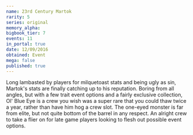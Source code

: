 ```yaml
---
name: 23rd Century Martok
rarity: 5
series: original
memory_alpha:
bigbook_tier: 7
events: 11
in_portal: true
date: 12/09/2016
obtained: Event
mega: false
published: true
---
```


Long lambasted by players for milquetoast stats and being ugly as sin, Martok's stats are finally catching up to his reputation. Boring from all angles, but with a few trait event options and a fairly exclusive collection, Ol' Blue Eye is a crew you wish was a super rare that you could thaw twice a year, rather than have him hog a crew slot. The one-eyed monster is far from elite, but not quite bottom of the barrel in any respect. An alright crew to take a flier on for late game players looking to flesh out possible event options.
